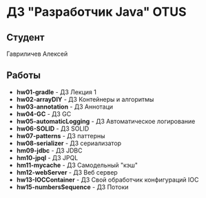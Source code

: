# ДЗ "Разработчик Java" OTUS
## Студент
Гавриличев Алексей<br>
## Работы
* **hw01-gradle** - ДЗ Лекция 1
* **hw02-arrayDIY** - ДЗ Контейнеры и алгоритмы
* **hw03-annotation** - ДЗ Аннотаци
* **hw04-GC** - ДЗ GC
* **hw05-automaticLogging** - ДЗ Автоматическое логирование
* **hw06-SOLID** - ДЗ SOLID
* **hw07-patterns** - ДЗ паттерны
* **hw08-serializer** - ДЗ сериализатор
* **hm09-jdbc** - ДЗ JDBC
* **hm10-jpql** - ДЗ JPQL
* **hm11-mycache** - ДЗ Самодельный "кэш"
* **hm12-webServer** - ДЗ Веб сервер
* **hw13-IOCContainer** - ДЗ Свой обработчик конфигураций IOC
* **hw15-numbersSequence** - ДЗ Потоки

